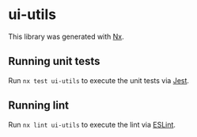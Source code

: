 # ui-utils

This library was generated with [Nx](https://nx.dev).

## Running unit tests

Run `nx test ui-utils` to execute the unit tests via [Jest](https://jestjs.io).

## Running lint

Run `nx lint ui-utils` to execute the lint via [ESLint](https://eslint.org/).
